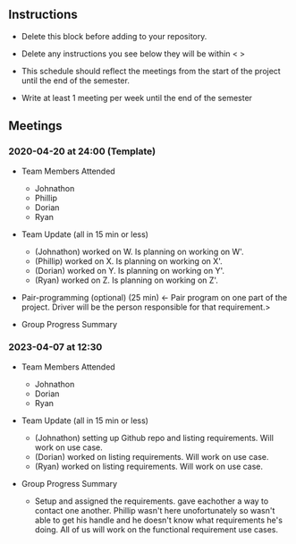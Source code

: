 ## Instructions

- Delete this block before adding to your repository.

- Delete any instructions you see below they will be within < >
- This schedule should reflect the meetings from the start of the project until the end of the semester.

- Write at least 1 meeting per week until the end of the semester

## Meetings

### 2020-04-20 at 24:00 (Template)

- Team Members Attended
  - Johnathon
  - Phillip
  - Dorian
  - Ryan
- Team Update (all in 15 min or less)

  - (Johnathon) worked on W. Is planning on working on W'.
  - (Phillip) worked on X. Is planning on working on X'.
  - (Dorian) worked on Y. Is planning on working on Y'.
  - (Ryan) worked on Z. Is planning on working on Z'.

- Pair-programming (optional) (25 min)
  <- Pair program on one part of the project. Driver will be the person responsible for that requirement.>

- Group Progress Summary
    
### 2023-04-07 at 12:30 

- Team Members Attended
  - Johnathon
  - Dorian
  - Ryan
- Team Update (all in 15 min or less)

  - (Johnathon) setting up Github repo and listing requirements. Will work on use case.
  - (Dorian) worked on listing requirements. Will work on use case.
  - (Ryan) worked on listing requirements. Will work on use case.

- Group Progress Summary
  - Setup and assigned the requirements. gave eachother a way to contact one another. Phillip wasn't here unofortunately so wasn't able to get his handle and he doesn't know what requirements he's doing. All of us will work on the functional requirement use cases.
